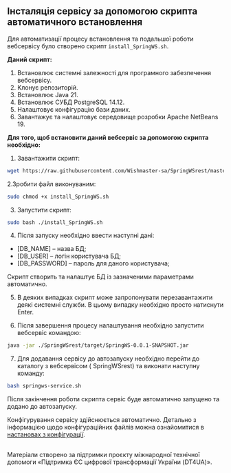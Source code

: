 ## Інсталяція сервісу за допомогою скрипта автоматичного встановлення

Для автоматизації процесу встановлення та подальшої роботи вебсервісу було створено скрипт `install_SpringWS.sh`.

**Даний скрипт:**

1. Встановлює системні залежності для програмного забезпечення вебсервісу.
2. Клонує репозиторій.
3. Встановлює Java 21.
4. Встановлює СУБД PostgreSQL 14.12.
6. Налаштовує конфігурацію бази даних.
7. Завантажує та налаштовує середовище розробки Apache NetBeans 19.

**Для того, щоб встановити даний вебсервіс за допомогою скрипта необхідно:**

1. Завантажити скрипт:

```bash
wget https://raw.githubusercontent.com/Wishmaster-sa/SpringWSrest/master/install_SpringWS.sh
```

2.Зробити файл виконуваним:

```bash
sudo chmod +x install_SpringWS.sh
``` 

3. Запустити скрипт:

```bash
sudo bash ./install_SpringWS.sh
```

4. Після запуску необхідно ввести наступні дані:
- [DB_NAME] – назва БД;
- [DB_USER] – логін користувача БД;
- [DB_PASSWORD] – пароль для даного користувача;

Скрипт створить та налаштує БД із зазначеними параметрами автоматично.

5. В деяких випадках скрипт може запропонувати перезавантажити деякі системні служби. В цьому випадку необхідно просто натиснути Enter.

6. Після завершення процесу налаштування необхідно запустити вебсервіс командою:

```bash
java -jar ./SpringWSrest/target/SpringWS-0.0.1-SNAPSHOT.jar
```

7. Для додавання сервісу до автозапуску необхідно перейти до каталогу з вебсервісом ( SpringWSrest) та виконати наступну команду:

```bash
bash springws-service.sh
```

Після закінчення роботи скрипта сервіс буде автоматично запущено та додано до автозапуску.

Конфігурування сервісу здійснюється автоматично. Детально з інформацією щодо конфігураційних файлів можна ознайомитися в [настановах з конфігурації](./configuration.md).

##
Матеріали створено за підтримки проєкту міжнародної технічної допомоги «Підтримка ЄС цифрової трансформації України (DT4UA)».
